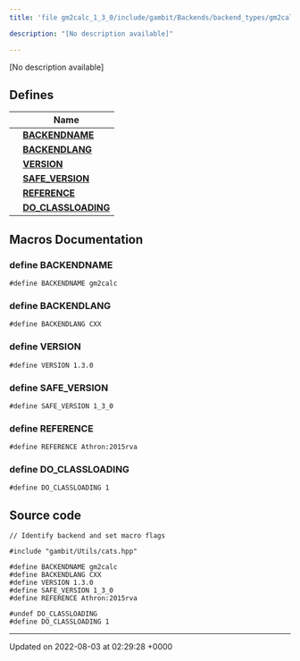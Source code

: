 ```yaml
---
title: 'file gm2calc_1_3_0/include/gambit/Backends/backend_types/gm2calc_1_3_0/identification.hpp'

description: "[No description available]"

---
```







[No description available]

## Defines

|                | Name           |
| -------------- | -------------- |
|  | **[BACKENDNAME](/documentation/code/colliderbit_development/files/include_2gambit_2backends_2backend__types_2gm2calc__1__3__0_2identification_8hpp/#define-backendname)**  |
|  | **[BACKENDLANG](/documentation/code/colliderbit_development/files/include_2gambit_2backends_2backend__types_2gm2calc__1__3__0_2identification_8hpp/#define-backendlang)**  |
|  | **[VERSION](/documentation/code/colliderbit_development/files/include_2gambit_2backends_2backend__types_2gm2calc__1__3__0_2identification_8hpp/#define-version)**  |
|  | **[SAFE_VERSION](/documentation/code/colliderbit_development/files/include_2gambit_2backends_2backend__types_2gm2calc__1__3__0_2identification_8hpp/#define-safe-version)**  |
|  | **[REFERENCE](/documentation/code/colliderbit_development/files/include_2gambit_2backends_2backend__types_2gm2calc__1__3__0_2identification_8hpp/#define-reference)**  |
|  | **[DO_CLASSLOADING](/documentation/code/colliderbit_development/files/include_2gambit_2backends_2backend__types_2gm2calc__1__3__0_2identification_8hpp/#define-do-classloading)**  |




## Macros Documentation

### define BACKENDNAME

```
#define BACKENDNAME gm2calc
```


### define BACKENDLANG

```
#define BACKENDLANG CXX
```


### define VERSION

```
#define VERSION 1.3.0
```


### define SAFE_VERSION

```
#define SAFE_VERSION 1_3_0
```


### define REFERENCE

```
#define REFERENCE Athron:2015rva
```


### define DO_CLASSLOADING

```
#define DO_CLASSLOADING 1
```


## Source code

```
// Identify backend and set macro flags

#include "gambit/Utils/cats.hpp"

#define BACKENDNAME gm2calc
#define BACKENDLANG CXX
#define VERSION 1.3.0
#define SAFE_VERSION 1_3_0
#define REFERENCE Athron:2015rva

#undef DO_CLASSLOADING
#define DO_CLASSLOADING 1
```


-------------------------------

Updated on 2022-08-03 at 02:29:28 +0000
